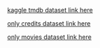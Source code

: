[kaggle tmdb dataset link here](https://www.kaggle.com/datasets/tmdb/tmdb-movie-metadata)

[only credits dataset link here](https://www.kaggle.com/datasets/tmdb/tmdb-movie-metadata?select=tmdb_5000_credits.csv)

[only movies dataset link here](https://www.kaggle.com/datasets/tmdb/tmdb-movie-metadata?select=tmdb_5000_movies.csv)
